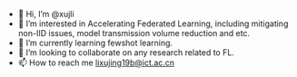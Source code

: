 - 👋 Hi, I’m @xujli
- 👀 I’m interested in Accelerating Federated Learning, including mitigating non-IID issues, model transmission volume reduction and etc. 
- 🌱 I’m currently learning fewshot learning.
- 💞️ I’m looking to collaborate on any research related to FL.
- 📫 How to reach me lixujing19b@ict.ac.cn

<!---
xujli/xujli is a ✨ special ✨ repository because its `README.md` (this file) appears on your GitHub profile.
You can click the Preview link to take a look at your changes.
--->
